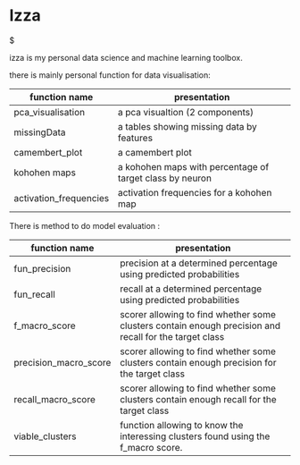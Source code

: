 # Izza 
$






izza is my personal data science and machine learning toolbox.

there is mainly personal function for data visualisation: 

| function name | presentation |
|--|--|
| pca_visualisation| a pca visualtion (2 components) |
| missingData| a tables showing missing data by features |
| camembert_plot| a camembert plot |
| kohohen maps|a kohohen maps with percentage of target class by neuron|
| activation_frequencies| activation frequencies for a kohohen map |

There is method to do model evaluation : 


| function name | presentation |
|--|--|
| fun_precision | precision at a determined percentage using predicted probabilities |
| fun_recall| recall at a determined percentage using predicted probabilities |
| f_macro_score | scorer allowing to find whether some clusters contain enough precision and recall for the target class|
| precision_macro_score| scorer allowing to find whether some clusters contain enough precision for the target class |
| recall_macro_score | scorer allowing to find whether some clusters contain enough recall for the target class|
| viable_clusters| function allowing to know the interessing clusters found using the f_macro score.|



